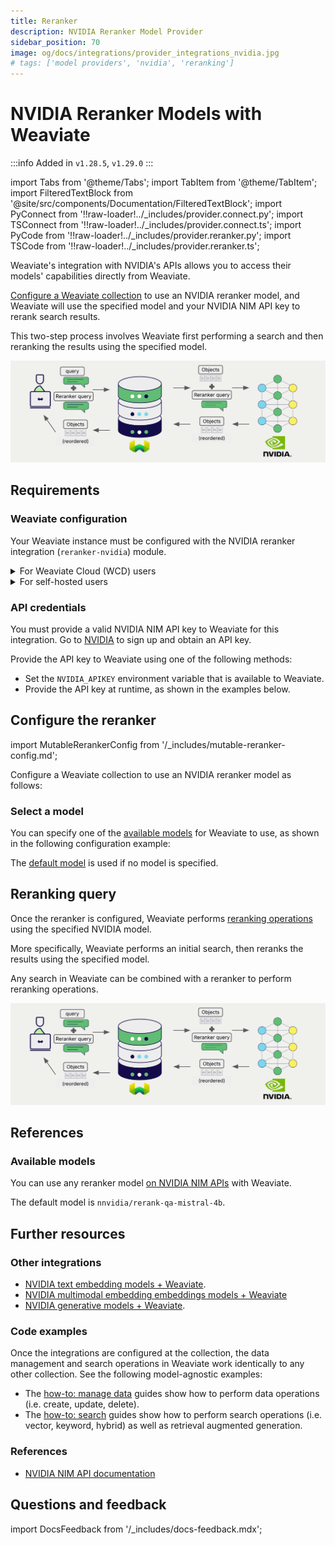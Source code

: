 ```yaml
---
title: Reranker
description: NVIDIA Reranker Model Provider
sidebar_position: 70
image: og/docs/integrations/provider_integrations_nvidia.jpg
# tags: ['model providers', 'nvidia', 'reranking']
---
```


# NVIDIA Reranker Models with Weaviate

:::info Added in `v1.28.5`, `v1.29.0`
:::

import Tabs from '@theme/Tabs';
import TabItem from '@theme/TabItem';
import FilteredTextBlock from '@site/src/components/Documentation/FilteredTextBlock';
import PyConnect from '!!raw-loader!../_includes/provider.connect.py';
import TSConnect from '!!raw-loader!../_includes/provider.connect.ts';
import PyCode from '!!raw-loader!../_includes/provider.reranker.py';
import TSCode from '!!raw-loader!../_includes/provider.reranker.ts';

Weaviate's integration with NVIDIA's APIs allows you to access their models' capabilities directly from Weaviate.

[Configure a Weaviate collection](#configure-the-reranker) to use an NVIDIA reranker model, and Weaviate will use the specified model and your NVIDIA NIM API key to rerank search results.

This two-step process involves Weaviate first performing a search and then reranking the results using the specified model.

![Reranker integration illustration](../_includes/integration_nvidia_reranker.png)

## Requirements

### Weaviate configuration

Your Weaviate instance must be configured with the NVIDIA reranker integration (`reranker-nvidia`) module.

<details>
  <summary>For Weaviate Cloud (WCD) users</summary>

This integration is enabled by default on Weaviate Cloud (WCD) serverless instances.

</details>

<details>
  <summary>For self-hosted users</summary>

- Check the [cluster metadata](../../config-refs/meta.md) to verify if the module is enabled.
- Follow the [how-to configure modules](../../configuration/modules.md) guide to enable the module in Weaviate.

</details>

### API credentials

You must provide a valid NVIDIA NIM API key to Weaviate for this integration. Go to [NVIDIA](https://build.nvidia.com/) to sign up and obtain an API key.

Provide the API key to Weaviate using one of the following methods:

- Set the `NVIDIA_APIKEY` environment variable that is available to Weaviate.
- Provide the API key at runtime, as shown in the examples below.

<Tabs groupId="languages">

 <TabItem value="py" label="Python API v4">
    <FilteredTextBlock
      text={PyConnect}
      startMarker="# START NVIDIAInstantiation"
      endMarker="# END NVIDIAInstantiation"
      language="py"
    />
  </TabItem>

 <TabItem value="js" label="JS/TS API v3">
    <FilteredTextBlock
      text={TSConnect}
      startMarker="// START NVIDIAInstantiation"
      endMarker="// END NVIDIAInstantiation"
      language="ts"
    />
  </TabItem>

</Tabs>

## Configure the reranker

import MutableRerankerConfig from '/_includes/mutable-reranker-config.md';

<MutableRerankerConfig />

Configure a Weaviate collection to use an NVIDIA reranker model as follows:

<Tabs groupId="languages">
  <TabItem value="py" label="Python API v4">
    <FilteredTextBlock
      text={PyCode}
      startMarker="# START RerankerNVIDIABasic"
      endMarker="# END RerankerNVIDIABasic"
      language="py"
    />
  </TabItem>

  <TabItem value="js" label="JS/TS API v3">
    <FilteredTextBlock
      text={TSCode}
      startMarker="// START RerankerNVIDIABasic"
      endMarker="// END RerankerNVIDIABasic"
      language="ts"
    />
  </TabItem>

</Tabs>

### Select a model

You can specify one of the [available models](#available-models) for Weaviate to use, as shown in the following configuration example:

<Tabs groupId="languages">
  <TabItem value="py" label="Python API v4">
    <FilteredTextBlock
      text={PyCode}
      startMarker="# START RerankerNVIDIACustomModel"
      endMarker="# END RerankerNVIDIACustomModel"
      language="py"
    />
  </TabItem>

  <TabItem value="js" label="JS/TS API v3">
    <FilteredTextBlock
      text={TSCode}
      startMarker="// START RerankerNVIDIACustomModel"
      endMarker="// END RerankerNVIDIACustomModel"
      language="ts"
    />
  </TabItem>

</Tabs>

The [default model](#available-models) is used if no model is specified.

## Reranking query

Once the reranker is configured, Weaviate performs [reranking operations](../../search/rerank.md) using the specified NVIDIA model.

More specifically, Weaviate performs an initial search, then reranks the results using the specified model.

Any search in Weaviate can be combined with a reranker to perform reranking operations.

![Reranker integration illustration](../_includes/integration_nvidia_reranker.png)

<Tabs groupId="languages">

 <TabItem value="py" label="Python API v4">
    <FilteredTextBlock
      text={PyCode}
      startMarker="# START RerankerQueryExample"
      endMarker="# END RerankerQueryExample"
      language="py"
    />
  </TabItem>

 <TabItem value="js" label="JS/TS API v3">
    <FilteredTextBlock
      text={TSCode}
      startMarker="// START RerankerQueryExample"
      endMarker="// END RerankerQueryExample"
      language="ts"
    />
  </TabItem>

</Tabs>

## References

### Available models

You can use any reranker model [on NVIDIA NIM APIs](https://build.nvidia.com/models) with Weaviate.

The default model is `nnvidia/rerank-qa-mistral-4b`.

## Further resources

### Other integrations

- [NVIDIA text embedding models + Weaviate](./embeddings.md).
- [NVIDIA multimodal embedding embeddings models + Weaviate](./embeddings-multimodal.md)
- [NVIDIA generative models + Weaviate](./generative.md).

### Code examples

Once the integrations are configured at the collection, the data management and search operations in Weaviate work identically to any other collection. See the following model-agnostic examples:

- The [how-to: manage data](../../manage-data/index.md) guides show how to perform data operations (i.e. create, update, delete).
- The [how-to: search](../../search/index.md) guides show how to perform search operations (i.e. vector, keyword, hybrid) as well as retrieval augmented generation.

### References

- [NVIDIA NIM API documentation](https://docs.api.nvidia.com/nim/)

## Questions and feedback

import DocsFeedback from '/_includes/docs-feedback.mdx';

<DocsFeedback/>
